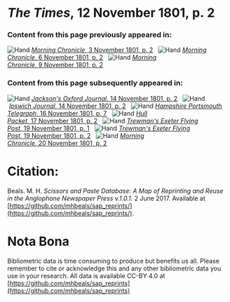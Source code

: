 # *The Times*, 12 November 1801, p. 2  
  
### Content from this page previously appeared in:  
![Hand](http://scissorsandpaste.net/wp-content/uploads/2017/06/smallhandpointer.png) [*Morning Chronicle*, 3 November 1801, p. 2](https://mhbeals.github.io/sap_html/Morning-Chronicle/Morning-Chronicle-3-November-1801-p-2)  
![Hand](http://scissorsandpaste.net/wp-content/uploads/2017/06/smallhandpointer.png) [*Morning Chronicle*, 6 November 1801, p. 2](https://mhbeals.github.io/sap_html/Morning-Chronicle/Morning-Chronicle-6-November-1801-p-2)  
![Hand](http://scissorsandpaste.net/wp-content/uploads/2017/06/smallhandpointer.png) [*Morning Chronicle*, 9 November 1801, p. 2](https://mhbeals.github.io/sap_html/Morning-Chronicle/Morning-Chronicle-9-November-1801-p-2)  
  
### Content from this page subsequently appeared in:  
![Hand](http://scissorsandpaste.net/wp-content/uploads/2017/06/smallhandpointer.png) [*Jackson's Oxford Journal*, 14 November 1801, p. 2](https://mhbeals.github.io/sap_html/Jackson's-Oxford-Journal/Jackson's-Oxford-Journal-14-November-1801-p-2)  
![Hand](http://scissorsandpaste.net/wp-content/uploads/2017/06/smallhandpointer.png) [*Ipswich Journal*, 14 November 1801, p. 2](https://mhbeals.github.io/sap_html/Ipswich-Journal/Ipswich-Journal-14-November-1801-p-2)  
![Hand](http://scissorsandpaste.net/wp-content/uploads/2017/06/smallhandpointer.png) [*Hampshire Portsmouth Telegraph*, 16 November 1801, p. 7](https://mhbeals.github.io/sap_html/Hampshire-Portsmouth-Telegraph/Hampshire-Portsmouth-Telegraph-16-November-1801-p-7)  
![Hand](http://scissorsandpaste.net/wp-content/uploads/2017/06/smallhandpointer.png) [*Hull Packet*, 17 November 1801, p. 2](https://mhbeals.github.io/sap_html/Hull-Packet/Hull-Packet-17-November-1801-p-2)  
![Hand](http://scissorsandpaste.net/wp-content/uploads/2017/06/smallhandpointer.png) [*Trewman's Exeter Flying Post*, 19 November 1801, p. 1](https://mhbeals.github.io/sap_html/Trewman's-Exeter-Flying-Post/Trewman's-Exeter-Flying-Post-19-November-1801-p-1)  
![Hand](http://scissorsandpaste.net/wp-content/uploads/2017/06/smallhandpointer.png) [*Trewman's Exeter Flying Post*, 19 November 1801, p. 2](https://mhbeals.github.io/sap_html/Trewman's-Exeter-Flying-Post/Trewman's-Exeter-Flying-Post-19-November-1801-p-2)  
![Hand](http://scissorsandpaste.net/wp-content/uploads/2017/06/smallhandpointer.png) [*Morning Chronicle*, 20 November 1801, p. 2](https://mhbeals.github.io/sap_html/Morning-Chronicle/Morning-Chronicle-20-November-1801-p-2)  


# Citation: 

Beals. M. H. *Scissors and Paste Database: A Map of Reprinting and Reuse in the Anglophone Newspaper Press v.1.0.1.* 2 June 2017. Available at [https://github.com/mhbeals/sap_reprints/](https://github.com/mhbeals/sap_reprints/). 

# Nota Bona

Bibliometric data is time consuming to produce but benefits us all. Please remember to cite or acknowledge this and any other bibliometric data you use in your research. All data is available CC-BY 4.0 at [https://github.com/mhbeals/sap_reprints](https://github.com/mhbeals/sap_reprints)